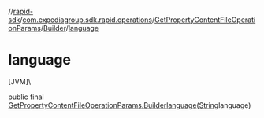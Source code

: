 //[rapid-sdk](../../../../index.md)/[com.expediagroup.sdk.rapid.operations](../../index.md)/[GetPropertyContentFileOperationParams](../index.md)/[Builder](index.md)/[language](language.md)

# language

[JVM]\

public final [GetPropertyContentFileOperationParams.Builder](index.md)[language](language.md)([String](https://docs.oracle.com/javase/8/docs/api/java/lang/String.html)language)
